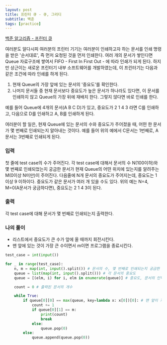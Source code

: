 ```yaml
---
layout: post
title: 프린터 큐 - 큐, 그리디
subtitle: 백준
tags: [practice]
---
```


[백준 알고리즘 - 프린터 큐](https://www.acmicpc.net/problem/1966)

여러분도 알다시피 여러분의 프린터 기기는 여러분이 인쇄하고자 하는 문서를 인쇄 명령을 받은 '순서대로', 즉 먼저 요청된 것을 먼저 인쇄한다. 여러 개의 문서가 쌓인다면 Queue 자료구조에 쌓여서 FIFO - First In First Out - 에 따라 인쇄가 되게 된다. 하지만 상근이는 새로운 프린터기 내부 소프트웨어를 개발하였는데, 이 프린터기는 다음과 같은 조건에 따라 인쇄를 하게 된다.

1. 현재 Queue의 가장 앞에 있는 문서의 '중요도'를 확인한다.
2. 나머지 문서들 중 현재 문서보다 중요도가 높은 문서가 하나라도 있다면, 이 문서를 인쇄하지 않고 Queue의 가장 뒤에 재배치 한다. 그렇지 않다면 바로 인쇄를 한다.

예를 들어 Queue에 4개의 문서(A B C D)가 있고, 중요도가 2 1 4 3 라면 C를 인쇄하고, 다음으로 D를 인쇄하고 A, B를 인쇄하게 된다.

여러분이 할 일은, 현재 Queue에 있는 문서의 수와 중요도가 주어졌을 때, 어떤 한 문서가 몇 번째로 인쇄되는지 알아내는 것이다. 예를 들어 위의 예에서 C문서는 1번째로, A문서는 3번째로 인쇄되게 된다.

### 입력
첫 줄에 test case의 수가 주어진다. 각 test case에 대해서 문서의 수 N(100이하)와 몇 번째로 인쇄되었는지 궁금한 문서가 현재 Queue의 어떤 위치에 있는지를 알려주는 M(0이상 N미만)이 주어진다. 다음줄에 N개 문서의 중요도가 주어지는데, 중요도는 1 이상 9 이하이다. 중요도가 같은 문서가 여러 개 있을 수도 있다. 위의 예는 N=4, M=0(A문서가 궁금하다면), 중요도는 2 1 4 3이 된다.

### 출력
각 test case에 대해 문서가 몇 번째로 인쇄되는지 출력한다.

### 나의 풀이
* 리스트에서 중요도가 큰 수가 앞에 올 때까지 회전시킨다.
* 맨 앞에 있는 것이 가장 큰 수이면서 m이면 프로그램을 종료시킨다.

```python
test_case = int(input())

for _ in range(test_case):
    n, m = map(int, input().split()) # 문서의 수, 몇 번째로 인쇄되는지 궁금한 문서의 현재 Queue의 위치
    queue = list(map(int, input().split())) # 각 문서의 중요도
    queue = [(elm, i) for i, elm in enumerate(queue)] # 중요도, 문서의 인덱스

    count = 0 # 출력된 문서의 개수

    while True:
        if queue[0][0] == max(queue, key=lambda x: x[0])[0]: # 맨 앞이 가장 높은 중요도
            count += 1
            if queue[0][1] == m:
                print(count)
                break
            else:
                queue.pop(0)
        else:
            queue.append(queue.pop(0))
```